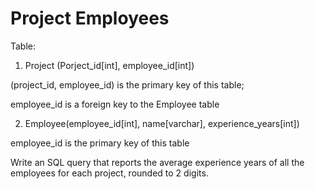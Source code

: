 # Project Employees

Table: 

1. Project \(Porject\_id\[int\], employee\_id\[int\]\) 

\(project\_id, employee\_id\) is the primary key of this table;

employee\_id is a foreign key to the Employee table

   2. Employee\(employee\_id\[int\], name\[varchar\], experience\_years\[int\]\)

employee\_id is the primary key of this table

Write an SQL query that reports the average experience years of all the employees for each project, rounded to 2 digits. 



